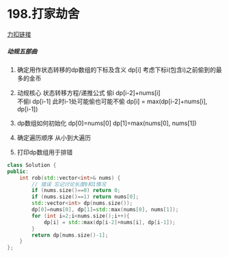 # 198.打家劫舍

[力扣链接](https://leetcode.cn/problems/house-robber/description/)

##### 动规五部曲
1. 确定用作状态转移的dp数组的下标及含义
dp[i] 考虑下标i(包含i)之前偷到的最多的金币

2. 动规核心 状态转移方程/递推公式
偷i dp[i-2]+nums[i]   
不偷i dp[i-1] 此时i-1处可能偷也可能不偷
dp[i] = max(dp[i-2]+nums[i], dp[i-1])

3. dp数组如何初始化
dp[0]=nums[0] dp[1]=max(nums[0], nums[1])

4. 确定遍历顺序 从小到大遍历
5. 打印dp数组用于排错

```cpp
class Solution {
public:
    int rob(std::vector<int>& nums) {
        // 错误 忘记讨论长度0和1情况
        if (nums.size()==0) return 0;
        if (nums.size()==1) return nums[0];
        std::vector<int> dp(nums.size());
        dp[0]=nums[0], dp[1]=std::max(nums[0], nums[1]);
        for (int i=2;i<nums.size();i++){
            dp[i] = std::max(dp[i-2]+nums[i], dp[i-1]);
        }
        return dp[nums.size()-1];
    }
};
```